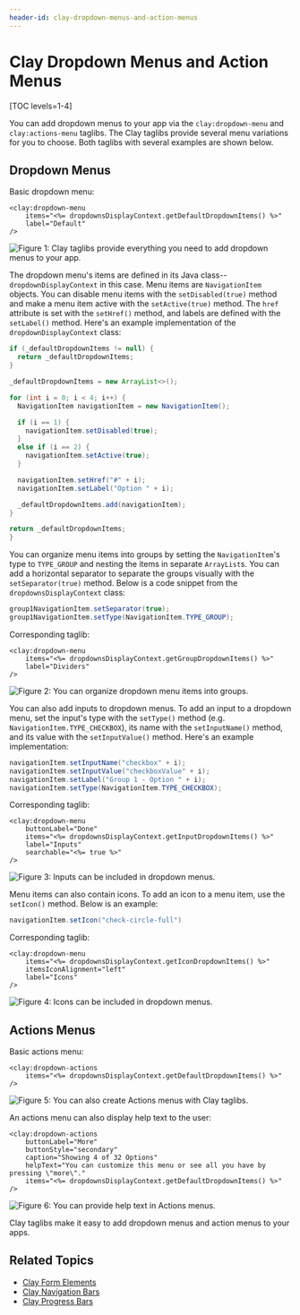 ```yaml
---
header-id: clay-dropdown-menus-and-action-menus
---
```


# Clay Dropdown Menus and Action Menus

[TOC levels=1-4]

You can add dropdown menus to your app via the `clay:dropdown-menu` and 
`clay:actions-menu` taglibs. The Clay taglibs provide several menu variations 
for you to choose. Both taglibs with several examples are shown below.

## Dropdown Menus

Basic dropdown menu:

```markup
<clay:dropdown-menu
	items="<%= dropdownsDisplayContext.getDefaultDropdownItems() %>"
	label="Default"
/>
```
 
![Figure 1: Clay taglibs provide everything you need to add dropdown menus to your app.](../../../../images/clay-taglib-dropdown-basic.png)
 
The dropdown menu's items are defined in its Java class--`dropdownDisplayContext` 
in this case. Menu items are `NavigationItem` objects. You can disable menu 
items with the `setDisabled(true)` method and make a menu item active with the 
`setActive(true)` method. The `href` attribute is set with the `setHref()` 
method, and labels are defined with the `setLabel()` method. Here's an example
implementation of the `dropdownDisplayContext` class:

```java
if (_defaultDropdownItems != null) {
  return _defaultDropdownItems;
}

_defaultDropdownItems = new ArrayList<>();

for (int i = 0; i < 4; i++) {
  NavigationItem navigationItem = new NavigationItem();

  if (i == 1) {
    navigationItem.setDisabled(true);
  }
  else if (i == 2) {
    navigationItem.setActive(true);
  }

  navigationItem.setHref("#" + i);
  navigationItem.setLabel("Option " + i);

  _defaultDropdownItems.add(navigationItem);
}

return _defaultDropdownItems;
}
```

You can organize menu items into groups by setting the `NavigationItem`'s type
to `TYPE_GROUP` and nesting the items in separate `ArrayList`s. You can add
a horizontal separator to separate the groups visually with the 
`setSeparator(true)` method. Below is a code snippet from the 
`dropdownsDisplayContext` class:

```java
group1NavigationItem.setSeparator(true);
group1NavigationItem.setType(NavigationItem.TYPE_GROUP);
```

Corresponding taglib:

```markup
<clay:dropdown-menu
	items="<%= dropdownsDisplayContext.getGroupDropdownItems() %>"
	label="Dividers"
/>
```

![Figure 2: You can organize dropdown menu items into groups.](../../../../images/clay-taglib-dropdown-group.png)

You can also add inputs to dropdown menus. To add an input to a dropdown menu, 
set the input's type with the `setType()` method 
(e.g. `NavigationItem.TYPE_CHECKBOX`), its name with the `setInputName()` 
method, and its value with the `setInputValue()` method. Here's an example
implementation: 

```java
navigationItem.setInputName("checkbox" + i);
navigationItem.setInputValue("checkboxValue" + i);
navigationItem.setLabel("Group 1 - Option " + i);
navigationItem.setType(NavigationItem.TYPE_CHECKBOX);
```

Corresponding taglib:

```markup
<clay:dropdown-menu
	buttonLabel="Done"
	items="<%= dropdownsDisplayContext.getInputDropdownItems() %>"
	label="Inputs"
	searchable="<%= true %>"
/>
```

![Figure 3: Inputs can be included in dropdown menus.](../../../../images/clay-taglib-dropdown-input.png)

Menu items can also contain icons. To add an icon to a menu item, use the 
`setIcon()` method. Below is an example:

```java
navigationItem.setIcon("check-circle-full")
```

Corresponding taglib:

```markup
<clay:dropdown-menu
	items="<%= dropdownsDisplayContext.getIconDropdownItems() %>"
	itemsIconAlignment="left"
	label="Icons"
/>
```

![Figure 4: Icons can be included in dropdown menus.](../../../../images/clay-taglib-dropdown-icons.png)

## Actions Menus

Basic actions menu:

```markup
<clay:dropdown-actions
	items="<%= dropdownsDisplayContext.getDefaultDropdownItems() %>"
/>
```

![Figure 5: You can also create Actions menus with Clay taglibs.](../../../../images/clay-taglib-dropdown-actions.png)

An actions menu can also display help text to the user: 

```markup
<clay:dropdown-actions
	buttonLabel="More"
	buttonStyle="secondary"
	caption="Showing 4 of 32 Options"
	helpText="You can customize this menu or see all you have by pressing \"more\"."
	items="<%= dropdownsDisplayContext.getDefaultDropdownItems() %>"
/>
```

![Figure 6: You can provide help text in Actions menus.](../../../../images/clay-taglib-dropdown-actions-help.png)

Clay taglibs make it easy to add dropdown menus and action menus to your apps.

## Related Topics

- [Clay Form Elements](/docs/7-2/reference/-/knowledge_base/r/clay-form-elements)
- [Clay Navigation Bars](/docs/7-2/reference/-/knowledge_base/r/clay-navigation-bars)
- [Clay Progress Bars](/docs/7-2/reference/-/knowledge_base/r/clay-progress-bars)
